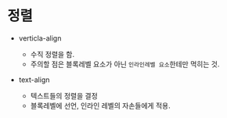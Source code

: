 # 정렬

- verticla-align  
    - 수직 정렬을 함.
    - 주의할 점은 블록레벨 요소가 아닌 `인라인레벨 요소`한테만 먹히는 것.


- text-align
    - 텍스트들의 정렬을 결정
    - 블록레벨에 선언, 인라인 레벨의 자손들에게 적용.